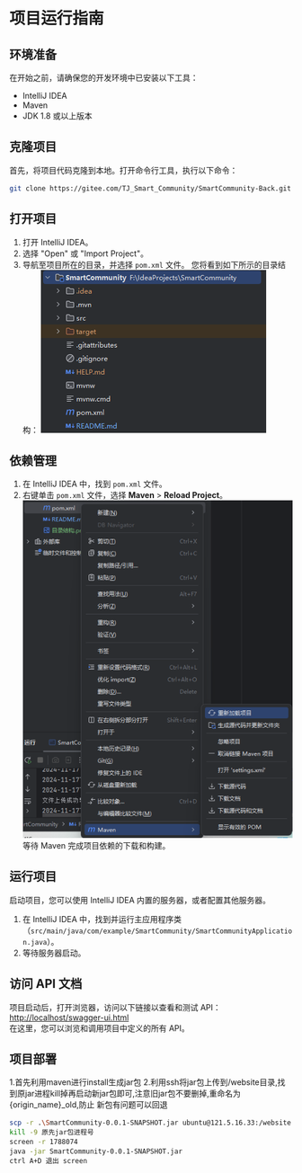 # 项目运行指南
## 环境准备
在开始之前，请确保您的开发环境中已安装以下工具：
- IntelliJ IDEA
- Maven
- JDK 1.8 或以上版本
## 克隆项目
首先，将项目代码克隆到本地。打开命令行工具，执行以下命令：
```bash
git clone https://gitee.com/TJ_Smart_Community/SmartCommunity-Back.git
```
## 打开项目
1. 打开 IntelliJ IDEA。
2. 选择 "Open" 或 "Import Project"。
3. 导航至项目所在的目录，并选择 `pom.xml` 文件。
   您将看到如下所示的目录结构：
   ![目录结构](readme图片/目录结构.png)
## 依赖管理
1. 在 IntelliJ IDEA 中，找到 `pom.xml` 文件。
2. 右键单击 `pom.xml` 文件，选择 **Maven** > **Reload Project**。
   ![重新加载项目](readme图片/重新加载项目.png)  
   等待 Maven 完成项目依赖的下载和构建。
## 运行项目
启动项目，您可以使用 IntelliJ IDEA 内置的服务器，或者配置其他服务器。
1. 在 IntelliJ IDEA 中，找到并运行主应用程序类  
（`src/main/java/com/example/SmartCommunity/SmartCommunityApplication.java`）。
2. 等待服务器启动。
## 访问 API 文档
项目启动后，打开浏览器，访问以下链接以查看和测试 API：
[http://localhost/swagger-ui.html](http://localhost/swagger-ui.html)  
在这里，您可以浏览和调用项目中定义的所有 API。
## 项目部署
1.首先利用maven进行install生成jar包
2.利用ssh将jar包上传到/website目录,找到原jar进程kill掉再启动新jar包即可,注意旧jar包不要删掉,重命名为{origin_name}_old,防止
新包有问题可以回退
```bash
scp -r .\SmartCommunity-0.0.1-SNAPSHOT.jar ubuntu@121.5.16.33:/website
kill -9 原先jar包进程号
screen -r 1788074
java -jar SmartCommunity-0.0.1-SNAPSHOT.jar
ctrl A+D 退出 screen
```